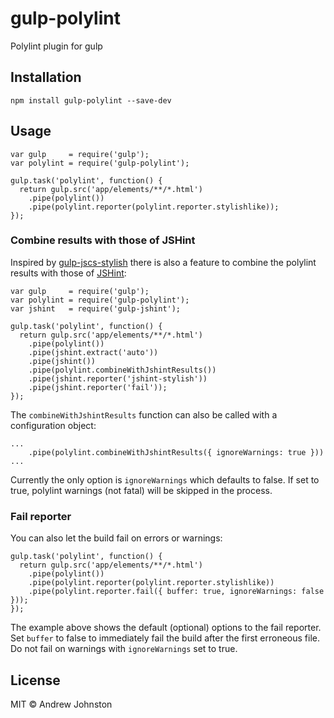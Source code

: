 # gulp-polylint

Polylint plugin for gulp

## Installation
```
npm install gulp-polylint --save-dev
```

## Usage
```
var gulp     = require('gulp');
var polylint = require('gulp-polylint');

gulp.task('polylint', function() {
  return gulp.src('app/elements/**/*.html')
    .pipe(polylint())
    .pipe(polylint.reporter(polylint.reporter.stylishlike));
});
```

### Combine results with those of JSHint
Inspired by [gulp-jscs-stylish](https://github.com/gonsfx/gulp-jscs-stylish#combine-results-with-those-of-jshint) there is also a feature to combine the polylint results with those of [JSHint](https://github.com/spalger/gulp-jshint):
```
var gulp     = require('gulp');
var polylint = require('gulp-polylint');
var jshint   = require('gulp-jshint');

gulp.task('polylint', function() {
  return gulp.src('app/elements/**/*.html')
    .pipe(polylint())
    .pipe(jshint.extract('auto'))
    .pipe(jshint())
    .pipe(polylint.combineWithJshintResults())
    .pipe(jshint.reporter('jshint-stylish'))
    .pipe(jshint.reporter('fail'));
});
```
The `combineWithJshintResults` function can also be called with a configuration object:
```
...
    .pipe(polylint.combineWithJshintResults({ ignoreWarnings: true }))
...
```
Currently the only option is `ignoreWarnings` which defaults to false. If set to true, polylint warnings (not fatal) will be skipped in the process.

### Fail reporter
You can also let the build fail on errors or warnings:
```
gulp.task('polylint', function() {
  return gulp.src('app/elements/**/*.html')
    .pipe(polylint())
    .pipe(polylint.reporter(polylint.reporter.stylishlike))
    .pipe(polylint.reporter.fail({ buffer: true, ignoreWarnings: false }));
});
```
The example above shows the default (optional) options to the fail reporter.
Set `buffer` to false to immediately fail the build after the first erroneous file. Do not fail on warnings with `ignoreWarnings` set to true.

## License
MIT © Andrew Johnston
